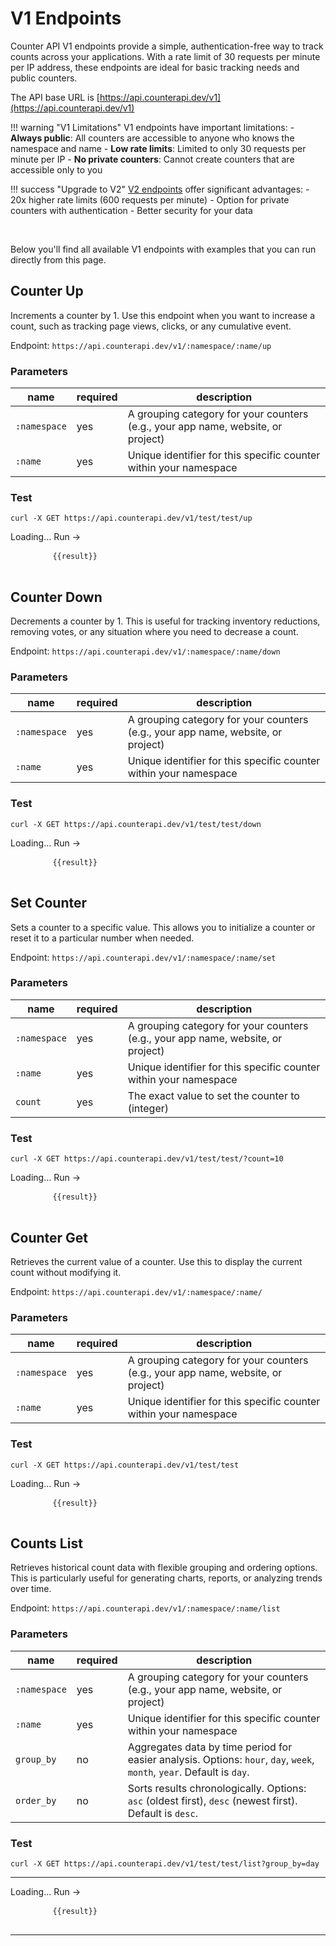<script src="https://unpkg.com/vue@3/dist/vue.global.js"></script>

# V1 Endpoints

Counter API V1 endpoints provide a simple, authentication-free way to track counts across your applications. With a rate limit of 30 requests per minute per IP address, these endpoints are ideal for basic tracking needs and public counters.

The API base URL is [https://api.counterapi.dev/v1](https://api.counterapi.dev/v1)

!!! warning "V1 Limitations"
    V1 endpoints have important limitations:
    - **Always public**: All counters are accessible to anyone who knows the namespace and name
    - **Low rate limits**: Limited to only 30 requests per minute per IP
    - **No private counters**: Cannot create counters that are accessible only to you

!!! success "Upgrade to V2"
    [V2 endpoints](v2.md) offer significant advantages:
    - 20x higher rate limits (600 requests per minute)
    - Option for private counters with authentication
    - Better security for your data

<br/>

Below you'll find all available V1 endpoints with examples that you can run directly from this page.

## Counter Up

Increments a counter by 1. Use this endpoint when you want to increase a count, such as tracking page views, clicks, or any cumulative event.

Endpoint: `https://api.counterapi.dev/v1/:namespace/:name/up`

### Parameters

name | required | description
--- | --- | ---
`:namespace`| yes | A grouping category for your counters (e.g., your app name, website, or project)
`:name`| yes | Unique identifier for this specific counter within your namespace

### Test

```shell
curl -X GET https://api.counterapi.dev/v1/test/test/up
```

<div id="up">
    <a v-on:click="Run('up')" class="md-button" :class="{'md-button--primary': !loading}">
        <span v-if="loading">Loading...</span>
        <span v-else>Run →</span>
    </a>
    <pre>
        <code v-if="result" class="language-shell">{{result}}</code>
    </pre>
</div>

## Counter Down

Decrements a counter by 1. This is useful for tracking inventory reductions, removing votes, or any situation where you need to decrease a count.

Endpoint: `https://api.counterapi.dev/v1/:namespace/:name/down`

### Parameters

name | required | description
--- | --- | ---
`:namespace`| yes | A grouping category for your counters (e.g., your app name, website, or project)
`:name`| yes | Unique identifier for this specific counter within your namespace

### Test

```shell
curl -X GET https://api.counterapi.dev/v1/test/test/down
```

<div id="down">
    <a v-on:click="Run('down')" class="md-button" :class="{'md-button--primary': !loading}">
        <span v-if="loading">Loading...</span>
        <span v-else>Run →</span>
    </a>
    <pre>
        <code v-if="result" class="language-shell">{{result}}</code>
    </pre>
</div>

## Set Counter

Sets a counter to a specific value. This allows you to initialize a counter or reset it to a particular number when needed.

Endpoint: `https://api.counterapi.dev/v1/:namespace/:name/set`

### Parameters

name | required | description
--- |----------| ---
`:namespace`| yes | A grouping category for your counters (e.g., your app name, website, or project)
`:name`| yes | Unique identifier for this specific counter within your namespace
`count`| yes | The exact value to set the counter to (integer)

### Test

```shell
curl -X GET https://api.counterapi.dev/v1/test/test/?count=10
```

<div id="set">
    <a v-on:click="Run('set?count=10')" class="md-button" :class="{'md-button--primary': !loading}">
        <span v-if="loading">Loading...</span>
        <span v-else>Run →</span>
    </a>
    <pre>
        <code v-if="result" class="language-shell">{{result}}</code>
    </pre>
</div>

## Counter Get

Retrieves the current value of a counter. Use this to display the current count without modifying it.

Endpoint: `https://api.counterapi.dev/v1/:namespace/:name/`

### Parameters

name | required | description
--- | --- | ---
`:namespace`| yes | A grouping category for your counters (e.g., your app name, website, or project)
`:name`| yes | Unique identifier for this specific counter within your namespace

### Test

```shell
curl -X GET https://api.counterapi.dev/v1/test/test
```

<div id="get">
    <a v-on:click="Run('')" class="md-button" :class="{'md-button--primary': !loading}">
        <span v-if="loading">Loading...</span>
        <span v-else>Run →</span>
    </a>
    <pre>
        <code v-if="result" class="language-shell">{{result}}</code>
    </pre>
</div>

## Counts List

Retrieves historical count data with flexible grouping and ordering options. This is particularly useful for generating charts, reports, or analyzing trends over time.

Endpoint: `https://api.counterapi.dev/v1/:namespace/:name/list`

### Parameters

name | required | description
--- |----------| ---
`:namespace`| yes | A grouping category for your counters (e.g., your app name, website, or project)
`:name`| yes | Unique identifier for this specific counter within your namespace
`group_by`| no | Aggregates data by time period for easier analysis. Options: `hour`, `day`, `week`, `month`, `year`. Default is `day`.
`order_by`| no | Sorts results chronologically. Options: `asc` (oldest first), `desc` (newest first). Default is `desc`.

### Test

```shell
curl -X GET https://api.counterapi.dev/v1/test/test/list?group_by=day
```
---

<div id="list">
    <a v-on:click="Run('list')" class="md-button" :class="{'md-button--primary': !loading}">
        <span v-if="loading">Loading...</span>
        <span v-else>Run →</span>
    </a>
    <pre>
        <code v-if="result" class="language-shell">{{result}}</code>
    </pre>
</div>

---


<script>
  const { createApp, ref } = Vue
  const App = {
    setup() {
      const result = ref('')
      const loading = ref(false)
      const baseURL = ref('https://api.counterapi.dev/v1/')
      const Run = function(apiType) {
        loading.value = true
        fetch(baseURL.value + 'test/test/' + apiType)
          .then(response => response.json())
          .then(data => {
            result.value = JSON.stringify(data, null, 2)
            setTimeout(() => result.value = '', 10000);
            loading.value = false
          })
      }
      return {
        result,
        loading,
        Run
      }
    }
  }
  createApp(App).mount('#up')
  createApp(App).mount('#down')
  createApp(App).mount('#set')
  createApp(App).mount('#get')
  createApp(App).mount('#list')
</script>

